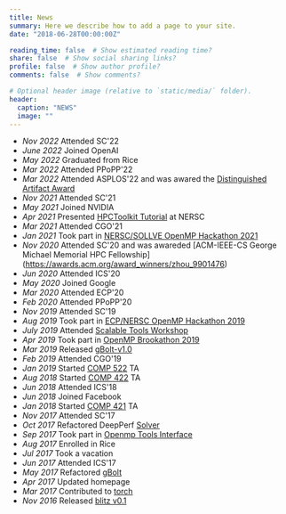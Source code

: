 ```yaml
---
title: News
summary: Here we describe how to add a page to your site.
date: "2018-06-28T00:00:00Z"

reading_time: false  # Show estimated reading time?
share: false  # Show social sharing links?
profile: false  # Show author profile?
comments: false  # Show comments?

# Optional header image (relative to `static/media/` folder).
header:
  caption: "NEWS"
  image: ""
---
```

- *Nov 2022* Attended SC'22
- *June 2022* Joined OpenAI
- *May 2022* Graduated from Rice
- *Mar 2022* Attended PPoPP'22
- *Mar 2022* Attended ASPLOS'22 and was awared the [Distinguished Artifact Award](https://asplos-conference.org/2022/)
- *Nov 2021* Attended SC'21
- *May 2021* Joined NVIDIA
- *Apr 2021* Presented [HPCToolkit Tutorial](https://www.nersc.gov/users/training/events/hpctoolkit-for-gpu-tutorial-mar-apr-2021/) at NERSC
- *Mar 2021* Attended CGO'21
- *Jan 2021* Took part in [NERSC/SOLLVE OpenMP Hackathon 2021](https://sites.google.com/view/ecpomphackjan2021/home)
- *Nov 2020* Attended SC'20 and was awareded [ACM-IEEE-CS George Michael Memorial HPC Fellowship] (https://awards.acm.org/award_winners/zhou_9901476)
- *Jun 2020* Attended ICS'20
- *May 2020* Joined Google
- *Mar 2020* Attended ECP'20
- *Feb 2020* Attended PPoPP'20
- *Nov 2019* Attended SC'19
- *Aug 2019* Took part in [ECP/NERSC OpenMP Hackathon 2019](https://www.nersc.gov/users/training/events/ecp-nersc-openmp-hackathon-aug2019/)
- *July 2019* Attended [Scalable Tools Workshop](https://dyninst.github.io/scalable_tools_workshop/petascale2019/index.html)
- *Apr 2019* Took part in [OpenMP Brookathon 2019](https://www.bnl.gov/ompbrookathon2019/)
- *Mar 2019* Released [gBolt-v1.0](https://github.com/Jokeren/gBolt/releases/tag/v1.0)
- *Feb 2019* Attended CGO'19
- *Jan 2019* Started [COMP 522](https://www.cs.rice.edu/~johnmc/comp522/) TA
- *Aug 2018* Started [COMP 422](https://www.clear.rice.edu/comp422/) TA
- *Jun 2018* Attended ICS'18
- *Jun 2018* Joined Facebook
- *Jan 2018* Started [COMP 421](https://www.clear.rice.edu/comp421/) TA
- *Nov 2017* Attended SC'17
- *Oct 2017* Refactored DeepPerf [Solver](https://github.com/PAA-NCIC/DeepPerf/tree/master/Solver)
- *Sep 2017* Took part in [Openmp Tools Interface](https://github.com/OpenMPToolsInterface)
- *Aug 2017* Enrolled in Rice
- *Jul 2017* Took a vacation
- *Jun 2017* Attended ICS'17
- *May 2017* Refactored [gBolt](https://github.com/Jokeren/gBolt)
- *Apr 2017* Updated homepage
- *Mar 2017* Contributed to [torch](https://github.com/torch/torch7)
- *Nov 2016* Released [blitz v0.1](https://github.com/PAA-NCIC/blitz/releases/tag/v0.1)
